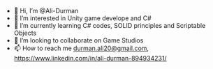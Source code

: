 - 👋 Hi, I’m @Ali-Durman
- 👀 I’m interested in Unity game develope and C#
- 🌱 I’m currently learning C# codes, SOLID principles and Scriptable Objects
- 💞️ I’m looking to collaborate on Game Studios
- 📫 How to reach me durman.ali20@gmail.com, https://www.linkedin.com/in/ali-durman-894934231/

<!---
Ali-Durman/Ali-Durman is a ✨ special ✨ repository because its `README.md` (this file) appears on your GitHub profile.
You can click the Preview link to take a look at your changes.
--->
